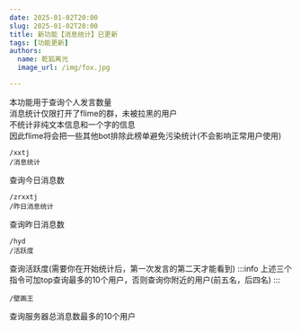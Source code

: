 ```yaml
---
date: 2025-01-02T20:00
slug: 2025-01-02T20:00
title: 新功能【消息统计】已更新
tags: [功能更新]
authors:
  name: 乾狐离光
  image_url: /img/fox.jpg

---
```


本功能用于查询个人发言数量<br />
消息统计仅限打开了flime的群，未被拉黑的用户<br />
不统计非纯文本信息和一个字的信息<br />
因此flime将会把一些其他bot排除此榜单避免污染统计(不会影响正常用户使用)<br />

```
/xxtj
/消息统计
```
查询今日消息数

```
/zrxxtj
/昨日消息统计
```
查询昨日消息数

```
/hyd
/活跃度
```
查询活跃度(需要你在开始统计后，第一次发言的第二天才能看到)
:::info
上述三个指令可加top查询最多的10个用户，否则查询你附近的用户(前五名，后四名)
:::

```
/壁画王
```
查询服务器总消息数最多的10个用户<br />

